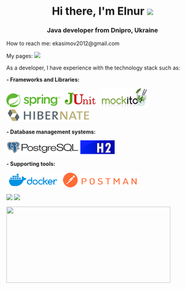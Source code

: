 <h1 align="center">Hi there, I'm Elnur 
<img src="https://github.com/blackcater/blackcater/raw/main/images/Hi.gif" height="32"/></h1>
<h3 align="center">Java developer from Dnipro, Ukraine</h3>
<p>How to reach me: ekasimov2012@gmail.com</p>
<p>My pages: <a href="https://www.linkedin.com/in/elnur-kasimov/"><img src="https://img.shields.io/badge/LinkedIn-0077B5?style=for-the-badge&logo=linkedin&logoColor=white"></a></p>
<p>As a developer, I have experience with the technology stack such as:</p>
<p><b> - Frameworks and Libraries:</b></p>

![Spring](https://github.com/ElnurKasimov/Logos/raw/main/Spring.png) ![JUnit](https://github.com/ElnurKasimov/Logos/raw/main/JUnit.png) ![Mockito](https://github.com/ElnurKasimov/Logos/raw/main/Mockito.png) ![Hibernate](https://github.com/ElnurKasimov/Logos/raw/main/Hibernate.png)
<!--  ![Thymeleaf](https://github.com/ElnurKasimov/Logos/raw/main/thymeleaf.png) -->
<!--  ![Tomcat](https://github.com/ElnurKasimov/Logos/raw/main/Tomcat.png)![JDBC](https://github.com/ElnurKasimov/Logos/raw/main/JDBC.png) -->
<p><b> - Database management systems:</b></p>

![PostgreSQL](https://github.com/ElnurKasimov/Logos/raw/main/PostgreSQL.png)  ![H2](https://github.com/ElnurKasimov/Logos/raw/main/h2.png) 
<!--  ![MySQL](https://github.com/ElnurKasimov/Logos/raw/main/MySQL.png) -->
<p><b> - Supporting tools:</b></p>

<!-- ![Gradle](https://github.com/ElnurKasimov/Logos/raw/main/Gradle.png) -->
![Docker](https://github.com/ElnurKasimov/Logos/raw/main/docker.png) ![Postman](https://github.com/ElnurKasimov/Logos/raw/main/Postman.png) 

<p align='left'>
   <a href="https://github-readme-stats-git-masterrstaa-rickstaa.vercel.app/api?username=ElnurKasimov&show_icons=true&count_private=true">
       <img height=180 src="https://github-readme-stats-git-masterrstaa-rickstaa.vercel.app/api?username=ElnurKasimov&show_icons=true&count_private=true"/></a>
   <a href="https://github-readme-stats.vercel.app/api/top-langs/?username=ElnurKasimov&layout=compact">
       <img height=180 src="https://github-readme-stats.vercel.app/api/top-langs/?username=ElnurKasimov&layout=compact"/></a>
</p>
<p align='left' style="vertical-align: middle;">
 <a href="[![Leetcode Stats](https://leetcard.jacoblin.cool/ElnurKasimovDnipro)](https://leetcode.com/u/ElnurKasimovDnipro/)">
       <img height=200 width=430 src="https://leetcard.jacoblin.cool/ElnurKasimovDnipro"/></a>  
<!--   </p>
<p align='left' style="vertical-align: middle;">
   <a href="https://github.r2v.ch/codewars?user=Elnur_Dnepr&stroke=%23E5E4E2&theme=light">
       <img height=200 width=500  src="https://github.r2v.ch/codewars?user=Elnur_Dnepr&stroke=%23E5E4E2&theme=light"/></a>  
</p> -->


